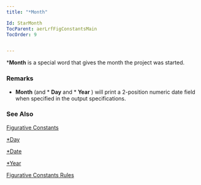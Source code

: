 ```yaml
---
title: "*Month"

Id: StarMonth
TocParent: aerLrfFigConstantsMain
TocOrder: 9


---
```


***Month** is a special word that gives the month the project was started. 

### Remarks
* **Month** (and * **Day** and * **Year** ) will print a 2-position numeric date field when specified in the output specifications. 

### See Also
[Figurative Constants](ecrLrfFigConstantsMain.html)

[*Day](StarDay.html)

[*Date](StarDate.html)

[*Year](StarYear.html)

[Figurative Constants Rules](Fig_Constants_Rules.html) 
